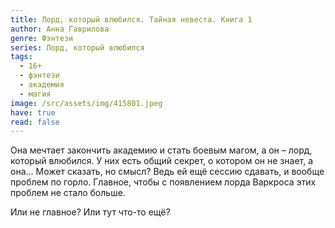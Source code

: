 ```yaml
---
title: Лорд, который влюбился. Тайная невеста. Книга 1
author: Анна Гаврилова
genre: Фэнтези
series: Лорд, который влюбился
tags:
  - 16+
  - фэнтези
  - академия
  - магия
image: /src/assets/img/415801.jpeg
have: true
read: false
---
```

Она мечтает закончить академию и стать боевым магом, а он – лорд, который влюбился. У них есть общий секрет, о котором он не знает, а она… Может сказать, но смысл? Ведь ей ещё сессию сдавать, и вообще проблем по горло. Главное, чтобы с появлением лорда Варкроса этих проблем не стало больше.

Или не главное? Или тут что-то ещё?
